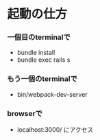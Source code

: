 # 起動の仕方

### 一個目のterminalで
- bundle install
- bundle exec rails s

### もう一個のterminalで
- bin/webpack-dev-server

### browserで
- localhost:3000/ にアクセス

